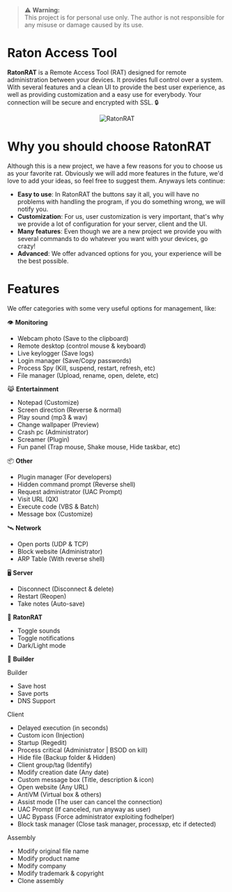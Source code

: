 > ⚠️ **Warning:**  
> This project is for personal use only. The author is not responsible for any misuse or damage caused by its use.
# Raton Access Tool
**RatonRAT** is a Remote Access Tool (RAT) designed for remote administration between your devices. It provides full control over a system. With several features and a clean UI to provide the best user experience, as well as providing customization and a easy use for everybody. Your connection will be secure and encrypted with SSL. 🔒
<div style="text-align: center;">
  <img src="https://i.ibb.co/Mx2M5mj5/ad.png" alt="RatonRAT">
</div>

# Why you should choose RatonRAT
Although this is a new project, we have a few reasons for you to choose us as your favorite rat. Obviously we will add more features in the future, we'd love to add your ideas, so feel free to suggest them. Anyways lets continue:

- **Easy to use**: In RatonRAT the buttons say it all, you will have no problems with handling the program, if you do something wrong, we will notify you.
- **Customization**: For us, user customization is very important, that's why we provide a lot of configuration for your server, client and the UI.
- **Many features**: Even though we are a new project we provide you with several commands to do whatever you want with your devices, go crazy!
- **Advanced**: We offer advanced options for you, your experience will be the best possible.

# Features
We offer categories with some very useful options for management, like:

👁️ **Monitoring**
- Webcam photo (Save to the clipboard)
- Remote desktop (control mouse & keyboard)
- Live keylogger (Save logs)
- Login manager (Save/Copy passwords)
- Process Spy (Kill, suspend, restart, refresh, etc)
- File manager (Upload, rename, open, delete, etc)

😹 **Entertainment**
- Notepad (Customize)
- Screen direction (Reverse & normal)
- Play sound (mp3 & wav)
- Change wallpaper (Preview)
- Crash pc (Administrator)
- Screamer (Plugin)
- Fun panel (Trap mouse, Shake mouse, Hide taskbar, etc)

📦 **Other**
- Plugin manager (For developers)
- Hidden command prompt (Reverse shell)
- Request administrator (UAC Prompt)
- Visit URL (QX)
- Execute code (VBS & Batch)
- Message box (Customize)

🛰️ **Network**
- Open ports (UDP & TCP)
- Block website (Administrator)
- ARP Table (With reverse shell)

🖥️ **Server**
- Disconnect (Disconnect & delete)
- Restart (Reopen)
- Take notes (Auto-save)

🐀 **RatonRAT**
- Toggle sounds
- Toggle notifications
- Dark/Light mode

🔩 **Builder**

Builder
- Save host
- Save ports
- DNS Support
  
Client

- Delayed execution (in seconds)
- Custom icon (Injection)
- Startup (Regedit)
- Process critical (Administrator | BSOD on kill)
- Hide file (Backup folder & Hidden)
- Client group/tag (Identify)
- Modify creation date (Any date)
- Custom message box (Title, description & icon)
- Open website (Any URL)
- AntiVM (Virtual box & others)
- Assist mode (The user can cancel the connection)
- UAC Prompt (If canceled, run anyway as user)
- UAC Bypass (Force administrator exploiting fodhelper)
- Block task manager (Close task manager, processxp, etc if detected)

Assembly
- Modify original file name
- Modify product name
- Modify company
- Modify trademark & copyright
- Clone assembly
